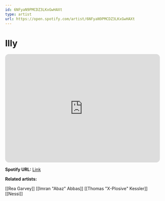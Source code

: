 ```yaml
---
id: 6NFyaN9PMCDZ3LKxGwHAXt
type: artist
url: https://open.spotify.com/artist/6NFyaN9PMCDZ3LKxGwHAXt
---
```

# Illy

<iframe style="border-radius:12px" src="https://open.spotify.com/embed/artist/6NFyaN9PMCDZ3LKxGwHAXt" width="100%" height="352" frameBorder="0" allowfullscreen="" allow="autoplay; clipboard-write; encrypted-media; fullscreen; picture-in-picture" loading="lazy"></iframe>

**Spotify URL:** [Link](https://open.spotify.com/artist/6NFyaN9PMCDZ3LKxGwHAXt)

**Related artists:**

[[Rea Garvey]]
[[Imran "Abaz" Abbas]]
[[Thomas "X-Plosive" Kessler]]
[[Nessi]]
